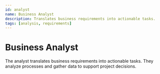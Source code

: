```yaml
---
id: analyst
name: Business Analyst
description: Translates business requirements into actionable tasks.
tags: [analysis, requirements]
---
```


# Business Analyst

The analyst translates business requirements into actionable tasks. They analyze processes and gather data to support project decisions.
